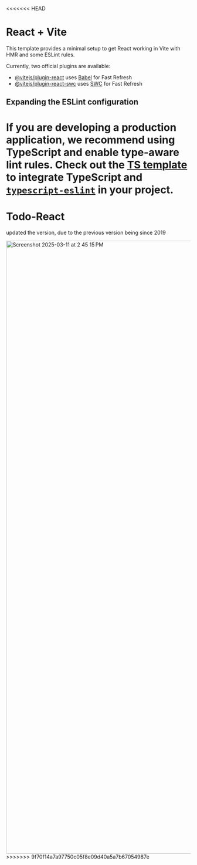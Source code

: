 <<<<<<< HEAD
# React + Vite

This template provides a minimal setup to get React working in Vite with HMR and some ESLint rules.

Currently, two official plugins are available:

- [@vitejs/plugin-react](https://github.com/vitejs/vite-plugin-react/blob/main/packages/plugin-react/README.md) uses [Babel](https://babeljs.io/) for Fast Refresh
- [@vitejs/plugin-react-swc](https://github.com/vitejs/vite-plugin-react-swc) uses [SWC](https://swc.rs/) for Fast Refresh

## Expanding the ESLint configuration

If you are developing a production application, we recommend using TypeScript and enable type-aware lint rules. Check out the [TS template](https://github.com/vitejs/vite/tree/main/packages/create-vite/template-react-ts) to integrate TypeScript and [`typescript-eslint`](https://typescript-eslint.io) in your project.
=======
# Todo-React
updated the version, due to the previous version being since 2019


<img width="1671" alt="Screenshot 2025-03-11 at 2 45 15 PM" src="https://github.com/user-attachments/assets/ec9c9bbf-4e21-46d0-b4a8-b77dbe26f751" />
>>>>>>> 9f70f14a7a97750c05f8e09d40a5a7b67054987e
